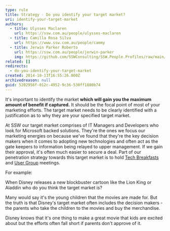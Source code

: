```yaml
---
type: rule
title: Strategy - Do you identify your target market?
uri: identify-your-target-market
authors:
  - title: Ulysses Maclaren
    url: https://ssw.com.au/people/ulysses-maclaren
  - title: Camilla Rosa Silva
    url: https://www.ssw.com.au/people/cammy
  - title: Jerwin Parker Roberto
    url: https://ssw.com.au/people/jerwin-parker
    img: https://github.com/SSWConsulting/SSW.People.Profiles/raw/main/Jerwin-Parker/Images/Jerwin-Parker-Profile.jpg
related: []
redirects:
  - do-you-identify-your-target-market
created: 2014-10-13T16:55:26.000Z
archivedreason: null
guid: 5202956f-012c-4952-9c36-530ff1880b74
---
```


It's important to identify the market  **which will gain you the maximum amount of benefit if captured.** It should be the focal point of most of your marketing efforts. The target market needs to be clearly identified with a justification as to why they are your specified target market.

<!--endintro-->

At SSW our target market comprises of IT Managers and Developers who look for Microsoft backed solutions. They're the ones we focus our marketing energies on because we've found that they're the key decision makers when it comes to adopting new technologies and often act as the gate keepers to information being relayed to upper management. If we gain their approval, it's often much easier to secure a deal. Part of our penetration strategy towards this target market is to hold [Tech Breakfasts](http&#58;//www.ssw.com.au/ssw/Events/SSWTechBreakfast.aspx) and [User Group](http&#58;//www.ssw.com.au/ssw/Netug/) meetings.

For example:

When Disney releases a new blockbuster cartoon like the Lion King or Aladdin who do you think the target market is?

Many would say it's the young children that the movies are made for. But the truth is that Disney's target market often includes the decision makers - the parents who take the children to the movies and buy the merchandise.

Disney knows that it's one thing to make a great movie that kids are excited about but the efforts often fall short if parents don't approve of it.
